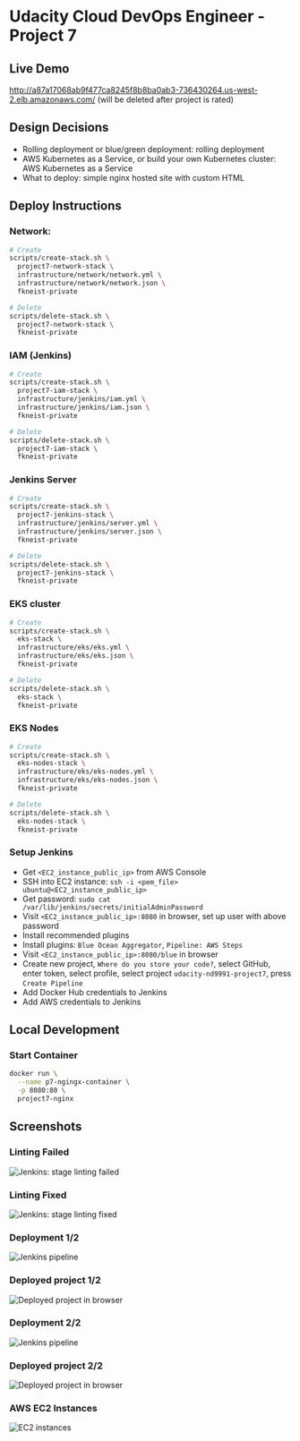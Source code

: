 # Udacity Cloud DevOps Engineer - Project 7

## Live Demo

http://a87a17068ab9f477ca8245f8b8ba0ab3-736430264.us-west-2.elb.amazonaws.com/ (will be deleted after project is rated)

## Design Decisions
* Rolling deployment or blue/green deployment: rolling deployment
* AWS Kubernetes as a Service, or build your own Kubernetes cluster: AWS Kubernetes as a Service
* What to deploy: simple nginx hosted site with custom HTML

## Deploy Instructions

### Network:

```bash
# Create
scripts/create-stack.sh \
  project7-network-stack \
  infrastructure/network/network.yml \
  infrastructure/network/network.json \
  fkneist-private

# Delete 
scripts/delete-stack.sh \
  project7-network-stack \
  fkneist-private
```

### IAM (Jenkins)

```bash
# Create
scripts/create-stack.sh \
  project7-iam-stack \
  infrastructure/jenkins/iam.yml \
  infrastructure/jenkins/iam.json \
  fkneist-private

# Delete
scripts/delete-stack.sh \
  project7-iam-stack \
  fkneist-private
```

### Jenkins Server

```bash
# Create
scripts/create-stack.sh \
  project7-jenkins-stack \
  infrastructure/jenkins/server.yml \
  infrastructure/jenkins/server.json \
  fkneist-private

# Delete
scripts/delete-stack.sh \
  project7-jenkins-stack \
  fkneist-private
```

### EKS cluster

```bash
# Create
scripts/create-stack.sh \
  eks-stack \
  infrastructure/eks/eks.yml \
  infrastructure/eks/eks.json \
  fkneist-private

# Delete
scripts/delete-stack.sh \
  eks-stack \
  fkneist-private
```

### EKS Nodes

```bash
# Create
scripts/create-stack.sh \
  eks-nodes-stack \
  infrastructure/eks/eks-nodes.yml \
  infrastructure/eks/eks-nodes.json \
  fkneist-private

# Delete
scripts/delete-stack.sh \
  eks-nodes-stack \
  fkneist-private
```

### Setup Jenkins
* Get `<EC2_instance_public_ip>` from AWS Console
* SSH into EC2 instance: `ssh -i <pem_file> ubuntu@<EC2_instance_public_ip>`
* Get password: `sudo cat /var/lib/jenkins/secrets/initialAdminPassword`
* Visit `<EC2_instance_public_ip>:8080` in browser, set up user with above password
* Install recommended plugins
* Install plugins: `Blue Ocean Aggregator`, `Pipeline: AWS Steps`
* Visit `<EC2_instance_public_ip>:8080/blue` in browser
* Create new project, `Where do you store your code?`, select GitHub, enter token, select profile, select project `udacity-nd9991-project7`, press `Create Pipeline`
* Add Docker Hub credentials to Jenkins
* Add AWS credentials to Jenkins

## Local Development

### Start Container

```bash
docker run \
  --name p7-ngingx-container \
  -p 8080:80 \
  project7-nginx
```

## Screenshots

### Linting Failed

![Jenkins: stage linting failed](screenshots/01-jenkins-linting.png)

### Linting Fixed

![Jenkins: stage linting fixed](screenshots/02-jenkins-linting-fixed.png)

### Deployment 1/2

![Jenkins pipeline](screenshots/03-pipeline.png)

### Deployed project 1/2

![Deployed project in browser](screenshots/04-online-version.png)

### Deployment 2/2

![Jenkins pipeline](screenshots/05-pipeline.png)

### Deployed project 2/2

![Deployed project in browser](screenshots/06-online-version.png)

### AWS EC2 Instances

![EC2 instances](screenshots/07-ec2.png)